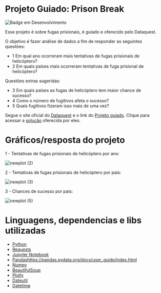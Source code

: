 # Projeto Guiado: Prison Break

![Badge em Desenvolvimento](http://img.shields.io/static/v1?label=STATUS&message=EM%20DESENVOLVIMENTO&color=GREEN&style=for-the-badge)


Esse projeto é sobre fugas prisionais, é guiado e oferecido pelo Dataquest. 


O objetivo é fazer análise de dados a fim de responder as seguintes questões:

- 1 Em qual ano ocorreram mais tentativas de fugas prisionais de helicóptero?
- 2 Em quais países mais ocorreram tentativas de fuga prisional de helicóptero?

Questões extras sugeridas:

- 3 Em quais países as fugas de helicóptero tem maior chance de sucesso?
- 4 Como o número de fugitivos afeta o sucesso?
- 5 Quais fugitivos fizeram isso mais de uma vez?

Segue o site oficial do [Dataquest](https://www.dataquest.io/) e o link do [Projeto guiado](https://app.dataquest.io/c/115/m/610/guided-project%3A-prison-break/1/jupyter-notebook).
Clique para acessar a [solução](https://github.com/dataquestio/solutions/blob/master/Mission610Solutions.ipynb) oferecida por eles.


# Gráficos/resposta do projeto

1 - Tentativas de fugas prisionais de helicóptero por ano:

![newplot (2)](https://user-images.githubusercontent.com/114709169/202826473-7f979402-50bf-459f-849f-971d88ef2874.png)

2 - Tentativas de fugas prisionais de helicóptero por país:

![newplot (3)](https://user-images.githubusercontent.com/114709169/202826581-7b5bce1a-7323-49ff-8d0b-3ae0cc7cf391.png)

3 - Chances de sucesso por país:

![newplot (5)](https://user-images.githubusercontent.com/114709169/202827693-0cc341c1-8c54-466e-978a-e7fae50ed1ec.png)




# Linguagens, dependencias e libs utilizadas

- [Python](https://www.python.org/doc/)
- [Requests](https://pypi.org/project/requests/)
- [Jupyter Notebook](https://docs.jupyter.org/en/latest/)
- [Pandashttps://pandas.pydata.org/docs/user_guide/index.html]()
- [Numpy](https://numpy.org/doc/stable/)
- [BeautifulSoup](https://pypi.org/project/beautifulsoup4/)
- [Plotly](https://plotly.com/python/)
- [Dateutil](https://dateutil.readthedocs.io/en/stable/)
- [Datetime](https://docs.python.org/3/library/datetime.html)





